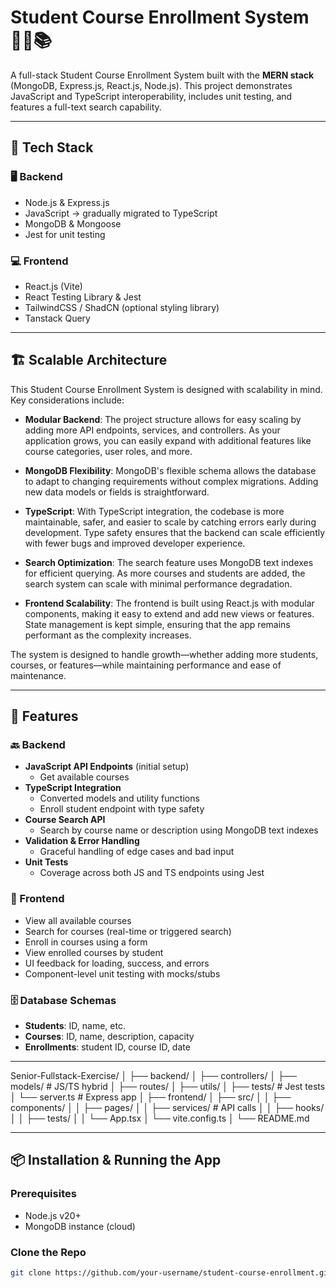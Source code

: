 # Student Course Enrollment System 🧑‍🎓📚

A full-stack Student Course Enrollment System built with the **MERN stack** (MongoDB, Express.js, React.js, Node.js). This project demonstrates JavaScript and TypeScript interoperability, includes unit testing, and features a full-text search capability.

---

## 🔧 Tech Stack

### 🖥 Backend
- Node.js & Express.js
- JavaScript → gradually migrated to TypeScript
- MongoDB & Mongoose
- Jest for unit testing

### 💻 Frontend
- React.js (Vite)
- React Testing Library & Jest
- TailwindCSS / ShadCN (optional styling library)
- Tanstack Query

---

## 🏗️ Scalable Architecture

This Student Course Enrollment System is designed with scalability in mind. Key considerations include:

- **Modular Backend**: The project structure allows for easy scaling by adding more API endpoints, services, and controllers. As your application grows, you can easily expand with additional features like course categories, user roles, and more.
  
- **MongoDB Flexibility**: MongoDB's flexible schema allows the database to adapt to changing requirements without complex migrations. Adding new data models or fields is straightforward.

- **TypeScript**: With TypeScript integration, the codebase is more maintainable, safer, and easier to scale by catching errors early during development. Type safety ensures that the backend can scale efficiently with fewer bugs and improved developer experience.

- **Search Optimization**: The search feature uses MongoDB text indexes for efficient querying. As more courses and students are added, the search system can scale with minimal performance degradation.

- **Frontend Scalability**: The frontend is built using React.js with modular components, making it easy to extend and add new views or features. State management is kept simple, ensuring that the app remains performant as the complexity increases.

The system is designed to handle growth—whether adding more students, courses, or features—while maintaining performance and ease of maintenance.

---

## 🚀 Features

### 🔙 Backend
- **JavaScript API Endpoints** (initial setup)
  - Get available courses
- **TypeScript Integration**
  - Converted models and utility functions
  - Enroll student endpoint with type safety
- **Course Search API**
  - Search by course name or description using MongoDB text indexes
- **Validation & Error Handling**
  - Graceful handling of edge cases and bad input
- **Unit Tests**
  - Coverage across both JS and TS endpoints using Jest

### 🎨 Frontend
- View all available courses
- Search for courses (real-time or triggered search)
- Enroll in courses using a form
- View enrolled courses by student
- UI feedback for loading, success, and errors
- Component-level unit testing with mocks/stubs

### 🗄️ Database Schemas
- **Students**: ID, name, etc.
- **Courses**: ID, name, description, capacity
- **Enrollments**: student ID, course ID, date

---

Senior-Fullstack-Exercise/ │ ├── backend/ │ ├── controllers/ │ ├── models/ # JS/TS hybrid │ ├── routes/ │ ├── utils/ │ ├── tests/ # Jest tests │ └── server.ts # Express app │ ├── frontend/ │ ├── src/ │ │ ├── components/ │ │ ├── pages/ │ │ ├── services/ # API calls │ │ ├── hooks/ │ │ ├── tests/ │ │ └── App.tsx │ └── vite.config.ts │ └── README.md



---

## 📦 Installation & Running the App

### Prerequisites
- Node.js v20+
- MongoDB instance (cloud)

### Clone the Repo

```bash
git clone https://github.com/your-username/student-course-enrollment.git
